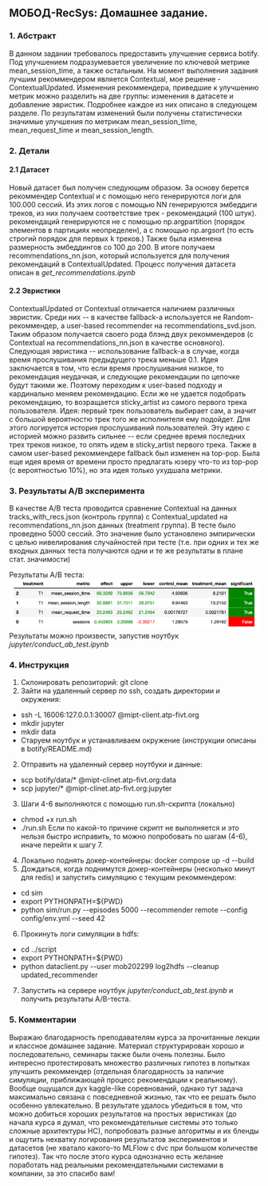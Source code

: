 ## МОБОД-RecSys: Домашнее задание.

### 1. Абстракт

В данном задании требовалось предоставить улучшение сервиса botify. Под улучшением подразумевается увеличение по ключевой метрике mean_session_time, а также остальным. На момент выполнения задания лучшим рекоммендером является Contextual, мое решение - ContextualUpdated. Изменения рекоммендера, приведшие к улучшению метрик можно разделить на две группы: изменения в датасете и добавление эвристик. Подробнее каждое из них описано в следующем разделе. По результатам изменений были получены статистически значимые улучшения по метрикам mean_session_time, mean_request_time и mean_session_length.

### 2. Детали

#### 2.1 Датасет
Новый датасет был получен следующим образом. За основу берется рекоммендер Contextual и с помощью него генерируются логи для 100.000 сессий. Из этих логов с помощью NN генерируются эмбеддиги треков, из них получаем соответствие трек - рекомендаций (100 штук). рекомендаций генерируются не с помощью np.argpartition (порядок элементов в партициях неопределен), а с помощью np.argsort (то есть строгий порядок для первых k треков.) Также была изменена размерность эмбеддингов со 100 до 200. В итоге получаем recommendations_nn.json, который используется для получения рекомендаций в ContextualUpdated. Процесс получения датасета описан в _get_recommendations.ipynb_
#### 2.2 Эвристики
ContextualUpdated от Contextual отличается наличием различных эвристик. Среди них -- в качестве fallback-а используется не Random-рекоммендер, а user-based recommender на recommendations_svd.json. Таким образом получается своего рода блэнд двух рекоммендеров (с Contextual на recommendations_nn.json в качестве основного). Следующая эвристика -- использование fallback-а
в случае, когда время прослушивания предыдущего трека меньше 0.1. Идея заключается в том, что если время прослушивания низкое, то рекомендация неудачная, и следующие рекомендации по цепочке будут такими же. Поэтому переходим к user-based подходу и кардинально меняем рекомендацию. Если же не удается подобрать рекомендацию, то возращается sticky_artist из самого первого трека пользователя. Идея: первый трек пользователь выбирает сам, а значит с большой вероятностю трек того же исполнителя ему подойдет. Для этого логируется история прослушиваний пользователей. Эту идею с историей можно развить сильнее -- если среднее время последних трех треков низкое, то опять идем в sticky_artist первого трека. Также в самом user-based рекоммендере fallback был изменен на top-pop. Была еще идея время от времени просто предлагать юзеру что-то из top-pop (с вероятностью 10%), но эта идея только ухудшала метрики.

### 3. Результаты A/B эксперимента

В качестве A/B теста проводится сравнение Contextual на данных tracks_with_recs.json (контроль группа) с Contextual_updated на recommendations_nn.json данных (treatment группа). В тесте было проведено 5000 сессий. Это значение было установлено эмпирически с целью нивелирования случайностей при тесте (т.е. при одних и тех же входных данных теста получаются одни и те же результаты в плане стат. значимости)

Результаты A/B теста: ![](./result.png)
Результаты можно произвести, запустив ноутбук _jupyter/conduct_ab_test.ipynb_


### 4. Инструкция

1. Склонировать репозиторий: git clone
2. Зайти на удаленный сервер по ssh, создать директории и окружения:
- ssh -L 16006:127.0.0.1:30007 <user>@mipt-client.atp-fivt.org
- mkdir jupyter
- mkdir data
- Старуем ноутбук и устанавливаем окружение (инструкции описаны в botify/README.md)
2. Отправить на удаленный сервер ноутбуки и данные: 
- scp botify/data/* <user>@mipt-clinet.atp-fivt.org:data
- scp jupyter/* <user>@mipt-clinet.atp-fivt.org:jupyter
3. Шаги 4-6 выполняются с помощью run.sh-скрипта (локально)
- chmod +x run.sh
- ./run.sh
Если по какой-то причине скрипт не выполняется и это нельзя быстро исправить, то можно попробовать по шагам (4-6), иначе перейти к шагу 7.
4. Локально поднять докер-контейнеры: docker compose up -d --build
5. Дождаться, когда поднимутся докер-контейнеры (несколько минут для redis) и запустить симуляцию с текущим рекоммендером: 
- cd sim
- export PYTHONPATH=${PWD}
- python sim/run.py --episodes 5000 --recommender remote --config config/env.yml --seed 42
6. Прокинуть логи симуляции в hdfs:
- cd ../script
- export PYTHONPATH=${PWD}
- python dataclient.py --user mob202299 log2hdfs --cleanup updated_recommender

7. Запустить на сервере ноутбук _jupyter/conduct_ab_test.ipynb_ и получить результаты A/B-теста.

### 5. Комментарии
Выражаю благодарность преподавателям курса за прочитанные лекции и классное домашнее задание. Материал структурирован хорошо и последовательно, семинары также были очень полезны. Было интересно протестировать множество различных гипотез в попытках улучшить рекоммендер (отдельная благодарность за наличие симуляции, приближающей процесс рекомендации к реальному). Вообще ощущался дух kaggle-like соревнований, однако тут задача максимально связана с повседневной жизнью, так что ее решать было особенно увлекательно. В результате удалось убедиться в том, что можно добиться хороших результатов на простых эвристиках (до начала курса я думал, что рекомендательные системы это только сложные архитектуры НС), попробовать разные алгоритмы и их бленды и ощутить нехватку логирования результатов экспериментов и датасетов (не хватало какого-то MLFlow с dvc при большом количестве гипотез).
Так что после этого курса однозначно есть желание поработать над реальными рекомендательными системами в компании, за это спасибо вам!